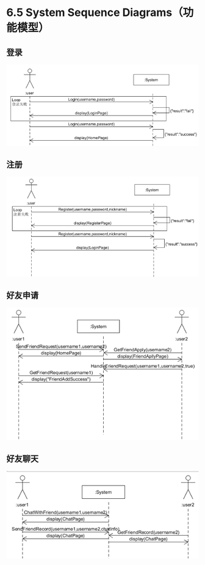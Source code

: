 # 6.5 System Sequence Diagrams（功能模型）
## 登录
![登录的功能模型](https://github.com/SYSU703/Dashboard/blob/master/images/%E7%99%BB%E5%BD%95%E5%8A%9F%E8%83%BD%E6%A8%A1%E5%9E%8B.png?raw=true)

## 注册
![注册的功能模型](https://github.com/SYSU703/Dashboard/blob/master/images/%E6%B3%A8%E5%86%8C%E5%8A%9F%E8%83%BD%E6%A8%A1%E5%9E%8B.png?raw=true)

## 好友申请
![好友申请的功能模型](https://github.com/SYSU703/Dashboard/blob/master/images/%E5%A5%BD%E5%8F%8B%E7%94%B3%E8%AF%B7%E5%8A%9F%E8%83%BD%E6%A8%A1%E5%9E%8B.png?raw=true)

## 好友聊天
![好友聊天的功能模型](https://github.com/SYSU703/Dashboard/blob/master/images/%E5%A5%BD%E5%8F%8B%E8%81%8A%E5%A4%A9%E5%8A%9F%E8%83%BD%E6%A8%A1%E5%9E%8B.png?raw=true)